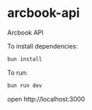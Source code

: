 # arcbook-api

Arcbook API

To install dependencies:

```sh
bun install
```

To run:

```sh
bun run dev
```

open http://localhost:3000
